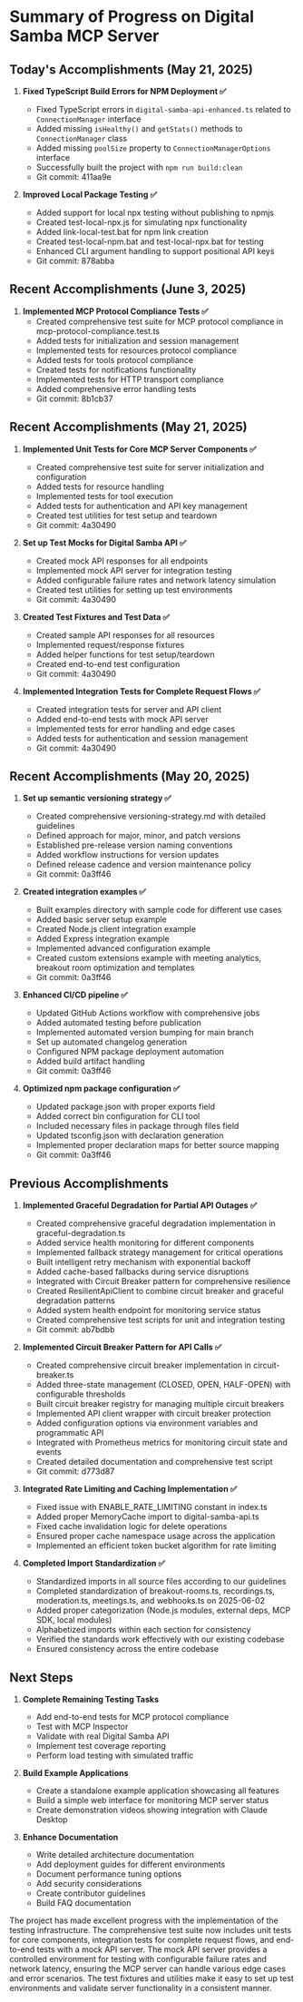 # Summary of Progress on Digital Samba MCP Server

## Today's Accomplishments (May 21, 2025)

1. **Fixed TypeScript Build Errors for NPM Deployment ✅**
   - Fixed TypeScript errors in `digital-samba-api-enhanced.ts` related to `ConnectionManager` interface
   - Added missing `isHealthy()` and `getStats()` methods to `ConnectionManager` class
   - Added missing `poolSize` property to `ConnectionManagerOptions` interface
   - Successfully built the project with `npm run build:clean`
   - Git commit: 411aa9e

2. **Improved Local Package Testing ✅**
   - Added support for local npx testing without publishing to npmjs
   - Created test-local-npx.js for simulating npx functionality
   - Added link-local-test.bat for npm link creation
   - Created test-local-npm.bat and test-local-npx.bat for testing
   - Enhanced CLI argument handling to support positional API keys
   - Git commit: 878abba

## Recent Accomplishments (June 3, 2025)

1. **Implemented MCP Protocol Compliance Tests ✅**
   - Created comprehensive test suite for MCP protocol compliance in mcp-protocol-compliance.test.ts
   - Added tests for initialization and session management
   - Implemented tests for resources protocol compliance
   - Added tests for tools protocol compliance
   - Created tests for notifications functionality
   - Implemented tests for HTTP transport compliance
   - Added comprehensive error handling tests
   - Git commit: 8b1cb37

## Recent Accomplishments (May 21, 2025)

1. **Implemented Unit Tests for Core MCP Server Components ✅**
   - Created comprehensive test suite for server initialization and configuration
   - Added tests for resource handling
   - Implemented tests for tool execution
   - Added tests for authentication and API key management
   - Created test utilities for test setup and teardown
   - Git commit: 4a30490

2. **Set up Test Mocks for Digital Samba API ✅**
   - Created mock API responses for all endpoints
   - Implemented mock API server for integration testing
   - Added configurable failure rates and network latency simulation
   - Created test utilities for setting up test environments
   - Git commit: 4a30490

3. **Created Test Fixtures and Test Data ✅**
   - Created sample API responses for all resources
   - Implemented request/response fixtures
   - Added helper functions for test setup/teardown
   - Created end-to-end test configuration
   - Git commit: 4a30490

4. **Implemented Integration Tests for Complete Request Flows ✅**
   - Created integration tests for server and API client
   - Added end-to-end tests with mock API server
   - Implemented tests for error handling and edge cases
   - Added tests for authentication and session management
   - Git commit: 4a30490

## Recent Accomplishments (May 20, 2025)

1. **Set up semantic versioning strategy ✅**
   - Created comprehensive versioning-strategy.md with detailed guidelines
   - Defined approach for major, minor, and patch versions
   - Established pre-release version naming conventions
   - Added workflow instructions for version updates
   - Defined release cadence and version maintenance policy
   - Git commit: 0a3ff46

2. **Created integration examples ✅**
   - Built examples directory with sample code for different use cases
   - Added basic server setup example
   - Created Node.js client integration example
   - Added Express integration example
   - Implemented advanced configuration example
   - Created custom extensions example with meeting analytics, breakout room optimization and templates
   - Git commit: 0a3ff46

3. **Enhanced CI/CD pipeline ✅**
   - Updated GitHub Actions workflow with comprehensive jobs
   - Added automated testing before publication
   - Implemented automated version bumping for main branch
   - Set up automated changelog generation
   - Configured NPM package deployment automation
   - Added build artifact handling
   - Git commit: 0a3ff46

4. **Optimized npm package configuration ✅**
   - Updated package.json with proper exports field
   - Added correct bin configuration for CLI tool
   - Included necessary files in package through files field
   - Updated tsconfig.json with declaration generation
   - Implemented proper declaration maps for better source mapping
   - Git commit: 0a3ff46

## Previous Accomplishments

1. **Implemented Graceful Degradation for Partial API Outages ✅**
   - Created comprehensive graceful degradation implementation in graceful-degradation.ts
   - Added service health monitoring for different components
   - Implemented fallback strategy management for critical operations
   - Built intelligent retry mechanism with exponential backoff
   - Added cache-based fallbacks during service disruptions
   - Integrated with Circuit Breaker pattern for comprehensive resilience
   - Created ResilientApiClient to combine circuit breaker and graceful degradation patterns
   - Added system health endpoint for monitoring service status
   - Created comprehensive test scripts for unit and integration testing
   - Git commit: ab7bdbb

2. **Implemented Circuit Breaker Pattern for API Calls ✅**
   - Created comprehensive circuit breaker implementation in circuit-breaker.ts
   - Added three-state management (CLOSED, OPEN, HALF-OPEN) with configurable thresholds
   - Built circuit breaker registry for managing multiple circuit breakers
   - Implemented API client wrapper with circuit breaker protection
   - Added configuration options via environment variables and programmatic API
   - Integrated with Prometheus metrics for monitoring circuit state and events
   - Created detailed documentation and comprehensive test script
   - Git commit: d773d87

3. **Integrated Rate Limiting and Caching Implementation ✅**
   - Fixed issue with ENABLE_RATE_LIMITING constant in index.ts
   - Added proper MemoryCache import to digital-samba-api.ts
   - Fixed cache invalidation logic for delete operations
   - Ensured proper cache namespace usage across the application
   - Implemented an efficient token bucket algorithm for rate limiting

4. **Completed Import Standardization ✅**
   - Standardized imports in all source files according to our guidelines
   - Completed standardization of breakout-rooms.ts, recordings.ts, moderation.ts, meetings.ts, and webhooks.ts on 2025-06-02
   - Added proper categorization (Node.js modules, external deps, MCP SDK, local modules)
   - Alphabetized imports within each section for consistency
   - Verified the standards work effectively with our existing codebase
   - Ensured consistency across the entire codebase

## Next Steps

1. **Complete Remaining Testing Tasks**
   - Add end-to-end tests for MCP protocol compliance
   - Test with MCP Inspector
   - Validate with real Digital Samba API
   - Implement test coverage reporting
   - Perform load testing with simulated traffic

2. **Build Example Applications**
   - Create a standalone example application showcasing all features
   - Build a simple web interface for monitoring MCP server status
   - Create demonstration videos showing integration with Claude Desktop

3. **Enhance Documentation**
   - Write detailed architecture documentation
   - Add deployment guides for different environments
   - Document performance tuning options
   - Add security considerations
   - Create contributor guidelines
   - Build FAQ documentation

The project has made excellent progress with the implementation of the testing infrastructure. The comprehensive test suite now includes unit tests for core components, integration tests for complete request flows, and end-to-end tests with a mock API server. The mock API server provides a controlled environment for testing with configurable failure rates and network latency, ensuring the MCP server can handle various edge cases and error scenarios. The test fixtures and utilities make it easy to set up test environments and validate server functionality in a consistent manner.
